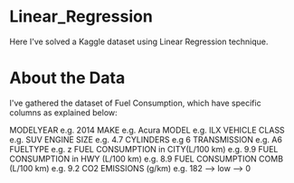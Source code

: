 # Linear_Regression
Here I've solved a Kaggle dataset using Linear Regression technique.

# About the Data
I've gathered the dataset of Fuel Consumption, which have specific columns as explained below:

MODELYEAR e.g. 2014
MAKE e.g. Acura
MODEL e.g. ILX
VEHICLE CLASS e.g. SUV
ENGINE SIZE e.g. 4.7
CYLINDERS e.g 6
TRANSMISSION e.g. A6
FUELTYPE e.g. z
FUEL CONSUMPTION in CITY(L/100 km) e.g. 9.9
FUEL CONSUMPTION in HWY (L/100 km) e.g. 8.9
FUEL CONSUMPTION COMB (L/100 km) e.g. 9.2
CO2 EMISSIONS (g/km) e.g. 182 --> low --> 0
